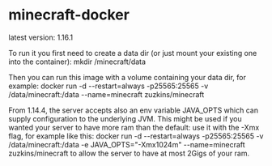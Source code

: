 # minecraft-docker

latest version: 1.16.1

To run it you first need to create a data dir (or just mount your existing one into the container): mkdir /minecraft/data

Then you can run this image with a volume containing your data dir, for example: docker run -d --restart=always -p25565:25565 -v /data/minecraft:/data --name=minecraft zuzkins/minecraft

From 1.14.4, the server accepts also an env variable JAVA_OPTS which can supply configuration to the underlying JVM. This might be used if you wanted your server to have more ram than the default: use it with the -Xmx flag, for example like this: docker run -d --restart=always -p25565:25565 -v /data/minecraft:/data -e JAVA_OPTS="-Xmx1024m" --name=minecraft zuzkins/minecraft to allow the server to have at most 2Gigs of your ram.
